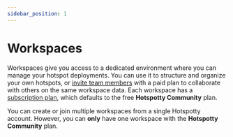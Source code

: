 ```yaml
---
sidebar_position: 1
---
```


# Workspaces

Workspaces give you access to a dedicated environment where you can manage your hotspot deployments. You can use it to structure and organize your own hotspots, or [invite team members](../monitoring-and-managing/settings#members) with a paid plan to collaborate with others on the same workspace data. Each workspace has a [subscription plan](/pricing), which defaults to the free **Hotspotty Community** plan.

You can create or join multiple workspaces from a single Hotspotty account. However, you can **only** have one workspace with the **Hotspotty Community** plan.
